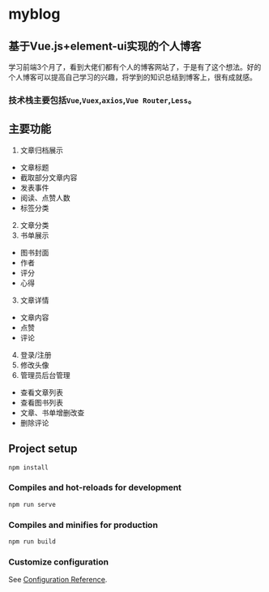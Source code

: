 # myblog
## 基于Vue.js+element-ui实现的个人博客 
学习前端3个月了，看到大佬们都有个人的博客网站了，于是有了这个想法。好的个人博客可以提高自己学习的兴趣，将学到的知识总结到博客上，很有成就感。
### 技术栈主要包括```Vue```,```Vuex```,```axios```,```Vue Router```,```Less```。
## 主要功能
1. 文章归档展示
- 文章标题
- 截取部分文章内容
- 发表事件
- 阅读、点赞人数
- 标签分类
2. 文章分类
3. 书单展示
- 图书封面
- 作者
- 评分
- 心得
3. 文章详情
- 文章内容
- 点赞
- 评论
4. 登录/注册
5. 修改头像
6. 管理员后台管理
- 查看文章列表
- 查看图书列表
- 文章、书单增删改查
- 删除评论
   
## Project setup
```
npm install
```

### Compiles and hot-reloads for development
```
npm run serve
```

### Compiles and minifies for production
```
npm run build
```

### Customize configuration
See [Configuration Reference](https://cli.vuejs.org/config/).
